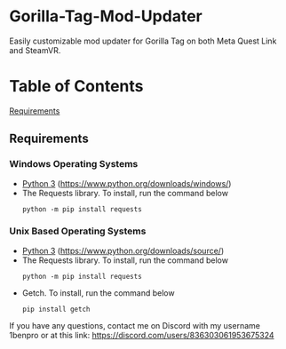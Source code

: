 # Gorilla-Tag-Mod-Updater
Easily customizable mod updater for Gorilla Tag on both Meta Quest Link and SteamVR.

# Table of Contents
[Requirements](#requirements)


## Requirements
  ### Windows Operating Systems
  - [Python 3](https://www.python.org/downloads/windows/) (https://www.python.org/downloads/windows/)
  - The Requests library. To install, run the command below
    ```
    python -m pip install requests
    ```
  ### Unix Based Operating Systems
  - [Python 3](https://www.python.org/downloads/source/) (https://www.python.org/downloads/source/)
  - The Requests library. To install, run the command below
    ```
    python -m pip install requests
    ```
  - Getch. To install, run the command below
    ```
    pip install getch
    ```




If you have any questions, contact me on Discord with my username 1benpro or at this link: https://discord.com/users/836303061953675324
